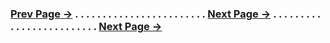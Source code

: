 ### [Prev Page →](prevpage.md) . . . . . . . . . . . . . . . . . . . . . . . . [Next Page →](nextpage.md) . . . . . . . . . . . . . . . . . . . . . . . . . [Next Page →](nextpage.md)
